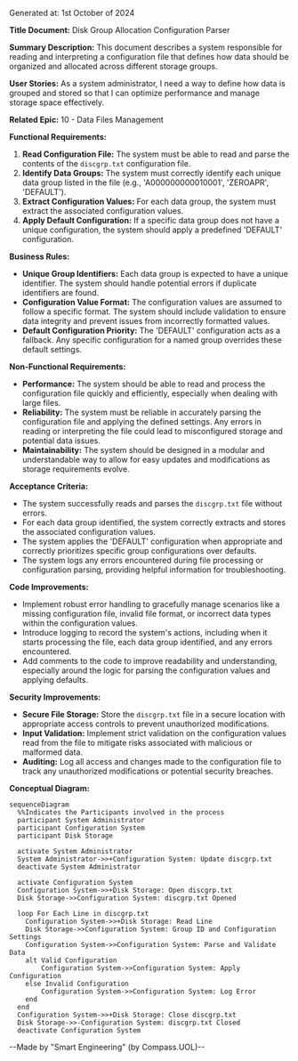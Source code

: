 Generated at: 1st October of 2024

**Title Document:** Disk Group Allocation Configuration Parser

**Summary Description:**
This document describes a system responsible for reading and interpreting a configuration file that defines how data should be organized and allocated across different storage groups.  

**User Stories:**
As a system administrator, I need a way to define how data is grouped and stored so that I can optimize performance and manage storage space effectively.

**Related Epic:**
10 - Data Files Management

**Functional Requirements:**
1. **Read Configuration File:** The system must be able to read and parse the contents of the `discgrp.txt` configuration file.
2. **Identify Data Groups:** The system must correctly identify each unique data group listed in the file (e.g., 'A000000000010001', 'ZEROAPR', 'DEFAULT').
3. **Extract Configuration Values:** For each data group, the system must extract the associated configuration values.  
4. **Apply Default Configuration:** If a specific data group does not have a unique configuration, the system should apply a predefined 'DEFAULT' configuration.

**Business Rules:**
* **Unique Group Identifiers:** Each data group is expected to have a unique identifier. The system should handle potential errors if duplicate identifiers are found.
* **Configuration Value Format:** The configuration values are assumed to follow a specific format. The system should include validation to ensure data integrity and prevent issues from incorrectly formatted values.
* **Default Configuration Priority:** The 'DEFAULT' configuration acts as a fallback.  Any specific configuration for a named group overrides these default settings.

**Non-Functional Requirements:**
* **Performance:** The system should be able to read and process the configuration file quickly and efficiently, especially when dealing with large files.
* **Reliability:** The system must be reliable in accurately parsing the configuration file and applying the defined settings. Any errors in reading or interpreting the file could lead to misconfigured storage and potential data issues.
* **Maintainability:** The system should be designed in a modular and understandable way to allow for easy updates and modifications as storage requirements evolve.

**Acceptance Criteria:**
* The system successfully reads and parses the `discgrp.txt` file without errors.
* For each data group identified, the system correctly extracts and stores the associated configuration values.
* The system applies the 'DEFAULT' configuration when appropriate and correctly prioritizes specific group configurations over defaults.
* The system logs any errors encountered during file processing or configuration parsing, providing helpful information for troubleshooting.

**Code Improvements:**
* Implement robust error handling to gracefully manage scenarios like a missing configuration file, invalid file format, or incorrect data types within the configuration values.
* Introduce logging to record the system's actions, including when it starts processing the file, each data group identified, and any errors encountered.
* Add comments to the code to improve readability and understanding, especially around the logic for parsing the configuration values and applying defaults. 

**Security Improvements:**
* **Secure File Storage:** Store the `discgrp.txt` file in a secure location with appropriate access controls to prevent unauthorized modifications.
* **Input Validation:** Implement strict validation on the configuration values read from the file to mitigate risks associated with malicious or malformed data.
* **Auditing:** Log all access and changes made to the configuration file to track any unauthorized modifications or potential security breaches.

**Conceptual Diagram:**

```mermaid
sequenceDiagram
  %%Indicates the Participants involved in the process
  participant System Administrator
  participant Configuration System
  participant Disk Storage

  activate System Administrator
  System Administrator->>+Configuration System: Update discgrp.txt
  deactivate System Administrator

  activate Configuration System
  Configuration System->>+Disk Storage: Open discgrp.txt
  Disk Storage->>Configuration System: discgrp.txt Opened
  
  loop For Each Line in discgrp.txt
    Configuration System->>+Disk Storage: Read Line
    Disk Storage->>Configuration System: Group ID and Configuration Settings
    Configuration System->>Configuration System: Parse and Validate Data
    alt Valid Configuration
        Configuration System->>Configuration System: Apply Configuration
    else Invalid Configuration
        Configuration System->>Configuration System: Log Error 
    end    
  end
  Configuration System->>+Disk Storage: Close discgrp.txt
  Disk Storage->>-Configuration System: discgrp.txt Closed
  deactivate Configuration System 
```

--Made by "Smart Engineering" (by Compass.UOL)--